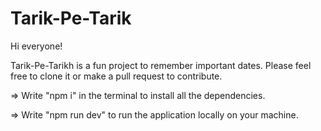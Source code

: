 # Tarik-Pe-Tarik

Hi everyone!

Tarik-Pe-Tarikh is a fun project to remember important dates.
Please feel free to clone it or make a pull request to contribute.


=> Write "npm i" in the terminal to install all the dependencies.

=> Write "npm run dev" to run the application locally on your machine.
